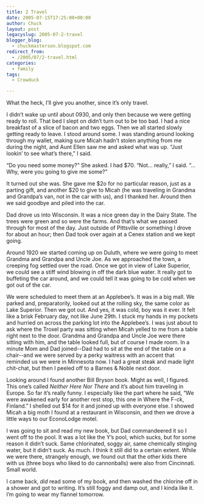 ```yaml
---
title: 2 Travel
date: 2005-07-15T17:25:00+00:00
author: Chuck
layout: post
legacyslug: 2005-07-2-travel
blogger_blog:
  - chuckmasterson.blogspot.com
redirect_from:
  - /2005/07/2-travel.html
categories:
  - family
tags:
  - Crowduck

---
```

What the heck, I’ll give you another, since it’s only travel.

I didn’t wake up until about 0930, and only then because we were getting ready
to roll. That bed I slept on didn’t turn out to be too bad. I had a nice
breakfast of a slice of bacon and two eggs. Then we all started slowly getting
ready to leave. I stood around some. I was standing around looking through my
wallet, making sure Micah hadn’t stolen anything from me during the night, and
Aunt Ellen saw me and asked what was up. “Just lookin’ to see what’s there,” I
said.

“Do you need some money?” She asked. I had $70. “Not… really,” I said. “…Why,
were you going to give me some?”

It turned out she was. She gave me $2o for no particular reason, just as a
parting gift, and another $20 to give to Micah (he was traveling in Grandma and
Grandpa’s van, not in the car with us), and I thanked her. Around then we said
goodbye and piled into the car. 

Dad drove us into Wisconsin. It was a nice green day in the Dairy State. The
trees were green and so were the farms. And that’s what we passed through for
most of the day. Just outside of Pittsville or something I drove for about an
hour; then Dad took over again at a Cenex station and we kept going.

Around 1920 we started coming up on Duluth, where we were going to meet Grandma
and Grandpa and Uncle Joe. As we approached the town, a creeping fog settled
over the road. Once we got in view of Lake Superior, we could see a stiff wind
blowing in off the dark blue water. It really got to buffeting the car around,
and we could tell it was going to be cold when we got out of the car.

We were scheduled to meet them at an Applebee’s. It was in a big mall. We
parked and, preparatorily, looked out at the rolling sky, the same color as
Lake Superior. Then we got out. And yes, it was cold, boy was it ever. It felt
like a brisk February day, not like June 29th. I stuck my hands in my pockets
and hurried on across the parking lot into the Applebee’s. I was just about to
ask where the Troxel party was sitting when Micah yelled to me from a table
right next to the door. Grandma and Grandpa and Uncle Joe were there sitting
with him, and the table looked full, but of course I made room. In a minute Mom
and Dad joined--Dad had to sit at the end of the table on a chair--and we were
served by a perky waitress with an accent that reminded us we were in Minnesota
now. I had a great steak and made light chit-chat, but then I peeled off to a
Barnes & Noble next door.

Looking around I found another Bill Bryson book. Might as well, I figured. This
one’s called _Neither Here Nor There_ and it’s about him traveling in Europe.
So far it’s really funny. I especially like the part where he said,  “We were
awakened early for another rest stop, this one in Where the F-ck, Finland.”  I
shelled out $14 for it and joined up with everyone else. I showed Micah a big
moth I found at a restaurant in Wisconsin, and then we drove a little ways to
our EconoLodge motel.

I was going to sit and read my new book, but Dad commandeered it so I went off
to the pool. It was a lot like the Y’s pool, which sucks, but for some reason
it didn’t suck. Same chlorinated, soggy air, same chemically stinging water,
but it didn’t suck. As much. I think it still did to a certain extent. While we
were there, strangely enough, we found out that the other kids there with us
(three boys who liked to do cannonballs) were also from Cincinnati. Small
world.

I came back, _did_ read some of my book, and then washed the chlorine off in a
shower and got to writing. It’s still foggy and damp out, and I kinda like it.
I’m going to wear my flannel tomorrow.
